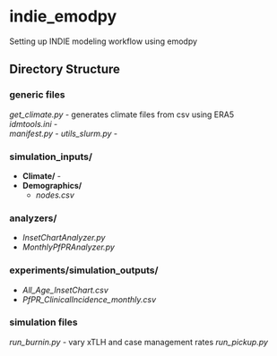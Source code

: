 # indie_emodpy
Setting up INDIE modeling workflow using emodpy


## Directory Structure

### generic files
*get_climate.py* - generates climate files from csv using ERA5    
*idmtools.ini*  -   
*manifest.py*  - 
*utils_slurm.py* -  

### simulation_inputs/  
- **Climate/**  -  
- **Demographics/**  
    - *nodes.csv*

### analyzers/ 
- *InsetChartAnalyzer.py* 
- *MonthlyPfPRAnalyzer.py*  

### experiments/simulation_outputs/  
- *All_Age_InsetChart.csv*
- *PfPR_ClinicalIncidence_monthly.csv*

### simulation files
*run_burnin.py* - vary xTLH and case management rates 
*run_pickup.py* 

